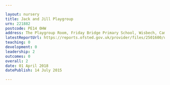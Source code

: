 ```yaml
---

layout: nursery
title: Jack and Jill Playgroup
urn: 221882
postcode: PE14 0HW
address: The Playgroup Room, Friday Bridge Primary School, Wisbech, Cambridgeshire, PE14 0HW
latestReportUrl: https://reports.ofsted.gov.uk/provider/files/2501600/urn/221882.pdf
teaching: 0
development: 0
leadership: 2
outcomes: 0
overall: 2
date: 01 April 2018 
datePublish: 14 July 2015

---
```

